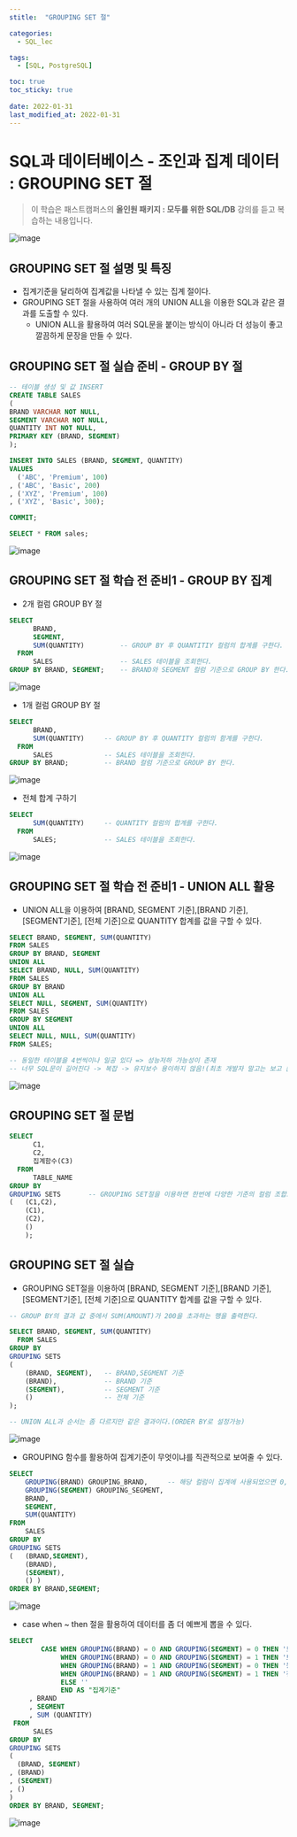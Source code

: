 ```yaml
---
stitle:  "GROUPING SET 절"

categories:
  - SQL_lec

tags:
  - [SQL, PostgreSQL]

toc: true
toc_sticky: true
 
date: 2022-01-31
last_modified_at: 2022-01-31
---
```


# SQL과 데이터베이스 - 조인과 집계 데이터 : GROUPING SET 절



> 이 학습은 패스트캠퍼스의 **올인원 패키지 : 모두를 위한 SQL/DB** 강의를 듣고 복습하는 내용입니다.

![image](https://user-images.githubusercontent.com/80219821/151759809-56256e05-32d6-49ed-be3d-35305839f4de.png)



## GROUPING SET 절 설명 및 특징

- 집계기준을 달리하여 집계값을 나타낼 수 있는 집계 절이다.
- GROUPING SET 절을 사용하여 여러 개의 UNION ALL을 이용한 SQL과 같은 결과를 도출할 수 있다.
  - UNION ALL을 활용하여 여러 SQL문을 붙이는 방식이 아니라 더 성능이 좋고 깔끔하게 문장을 만들 수 있다.



## GROUPING SET 절 실습 준비 - GROUP BY 절

```sql
-- 테이블 생성 및 값 INSERT
CREATE TABLE SALES 
(
BRAND VARCHAR NOT NULL,
SEGMENT VARCHAR NOT NULL,
QUANTITY INT NOT NULL,
PRIMARY KEY (BRAND, SEGMENT)
);

INSERT INTO SALES (BRAND, SEGMENT, QUANTITY)
VALUES
  ('ABC', 'Premium', 100)
, ('ABC', 'Basic', 200)
, ('XYZ', 'Premium', 100)
, ('XYZ', 'Basic', 300);

COMMIT;

SELECT * FROM sales; 
```

![image](https://user-images.githubusercontent.com/80219821/151760345-638e3214-37eb-4fa6-a26c-c364be828d38.png)



## GROUPING SET 절 학습 전 준비1 - GROUP BY 집계

- 2개 컬럼 GROUP BY 절

```sql
SELECT
	  BRAND,
	  SEGMENT,
	  SUM(QUANTITY)			-- GROUP BY 후 QUANTITIY 컬럼의 합계를 구한다.
  FROM
	  SALES					-- SALES 테이블을 조회한다.
GROUP BY BRAND, SEGMENT;	-- BRAND와 SEGMENT 컬럼 기준으로 GROUP BY 한다.
```

![image](https://user-images.githubusercontent.com/80219821/151760541-48e1e937-2548-49dd-b13f-be0b0d21e75e.png)



- 1개 컬럼 GROUP BY 절

```sql
SELECT
	  BRAND,
	  SUM(QUANTITY)		-- GROUP BY 후 QUANTITY 컬럼의 함계를 구한다.
  FROM
	  SALES				-- SALES 테이블을 조회한다.
GROUP BY BRAND;			-- BRAND 컬럼 기준으로 GROUP BY 한다.
```

![image](https://user-images.githubusercontent.com/80219821/151760885-b851d445-e69f-4e13-aac0-2a21ccfe3f8c.png)



- 전체 합계 구하기

```sql
SELECT
	  SUM(QUANTITY)		-- QUANTITY 컬럼의 합계를 구한다.
  FROM
	  SALES;			-- SALES 테이블을 조회한다.
```

![image](https://user-images.githubusercontent.com/80219821/151761001-58ee4cf9-eb0d-4efa-88d7-0eb57f5a66b0.png)

## GROUPING SET 절 학습 전 준비1 - UNION ALL 활용

- UNION ALL을 이용하여 [BRAND, SEGMENT 기준],[BRAND 기준], [SEGMENT기준], [전체 기준]으로 QUANTITY 합계를 값을 구할 수 있다.

```sql
SELECT BRAND, SEGMENT, SUM(QUANTITY)
FROM SALES
GROUP BY BRAND, SEGMENT
UNION ALL
SELECT BRAND, NULL, SUM(QUANTITY)
FROM SALES
GROUP BY BRAND
UNION ALL
SELECT NULL, SEGMENT, SUM(QUANTITY)
FROM SALES
GROUP BY SEGMENT
UNION ALL 
SELECT NULL, NULL, SUM(QUANTITY)
FROM SALES;

-- 동일한 테이블을 4번씩이나 일공 있다 => 성능저하 가능성이 존재
-- 너무 SQL문이 길어진다 -> 복잡 -> 유지보수 용이하지 않음!(최초 개발자 말고는 보고 분석하기 싶지 않음)
```

![image](https://user-images.githubusercontent.com/80219821/151761262-c7217786-ff49-4778-a159-794abf3bcfd7.png)





## GROUPING SET 절 문법

```sql
SELECT
	  C1,
	  C2,
	  집계함수(C3)
  FROM
	  TABLE_NAME
GROUP BY
GROUPING SETS 		-- GROUPING SET절을 이용하면 한번에 다양한 기준의 컬럼 조합으로 집계를 구할 수 있다.
(	(C1,C2),
	(C1),
	(C2),
	()
	);
```





## GROUPING SET 절 실습



- GROUPING SET절을 이용하여 [BRAND, SEGMENT 기준],[BRAND 기준], [SEGMENT기준], [전체 기준]으로 QUANTITY 합계를 값을 구할 수 있다.

```sql
-- GROUP BY의 결과 값 중에서 SUM(AMOUNT)가 200을 초과하는 행을 출력한다.

SELECT BRAND, SEGMENT, SUM(QUANTITY)
  FROM SALES
GROUP BY
GROUPING SETS 
(
	(BRAND, SEGMENT), 	-- BRAND,SEGMENT 기준
	(BRAND),			-- BRAND 기준	
	(SEGMENT),			-- SEGMENT 기준
	()					-- 전체 기준
);

-- UNION ALL과 순서는 좀 다르지만 같은 결과이다.(ORDER BY로 설정가능)
```

![image](https://user-images.githubusercontent.com/80219821/151761502-f2225846-b5fc-4876-aed1-9639efad3942.png)





- GROUPING 함수를 활용하여 집계기준이 무엇이냐를 직관적으로 보여줄 수 있다.

```sql
SELECT
	GROUPING(BRAND) GROUPING_BRAND,		-- 해당 컬럼이 집계에 사용되었으면 0, 그렇지 않으면 1을 리턴한다.
	GROUPING(SEGMENT) GROUPING_SEGMENT,
	BRAND,
	SEGMENT,
	SUM(QUANTITY)
FROM
	SALES
GROUP BY
GROUPING SETS 
(	(BRAND,SEGMENT),
	(BRAND),
	(SEGMENT),
	() )
ORDER BY BRAND,SEGMENT;
```

![image](https://user-images.githubusercontent.com/80219821/151761809-c3bca0e0-d2c3-4b21-9ff0-6776731ea94f.png)





- case when ~ then 절을 활용하여 데이터를 좀 더 예쁘게 뽑을 수 있다.

```sql
SELECT
		CASE WHEN GROUPING(BRAND) = 0 AND GROUPING(SEGMENT) = 0 THEN '브랜드별+등급별'
			 WHEN GROUPING(BRAND) = 0 AND GROUPING(SEGMENT) = 1 THEN '브랜드별'
		     WHEN GROUPING(BRAND) = 1 AND GROUPING(SEGMENT) = 0 THEN '등급별'
			 WHEN GROUPING(BRAND) = 1 AND GROUPING(SEGMENT) = 1 THEN '전체합계'
			 ELSE '' 
			 END AS "집계기준"	
     , BRAND
     , SEGMENT
     , SUM (QUANTITY)
 FROM
      SALES
GROUP BY
GROUPING SETS 
( 
  (BRAND, SEGMENT)
, (BRAND)
, (SEGMENT)
, () 
)
ORDER BY BRAND, SEGMENT;
```

![image](https://user-images.githubusercontent.com/80219821/151761981-1ee49fd4-b0b9-436a-b642-923eca99d116.png)

